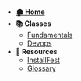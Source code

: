 - **[🏚 Home](/_home.md)**
- **📚 Classes**
    - [Fundamentals](/classes/fundamentals/_home.md)
    - [Devops](/classes/devops/_home.md)
- **🧰 Resources**
    - [InstallFest](/resources/installFest.md)
    - [Glossary](/resources/glossary.md)
